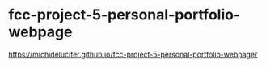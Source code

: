 # fcc-project-5-personal-portfolio-webpage
https://michidelucifer.github.io/fcc-project-5-personal-portfolio-webpage/
